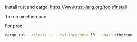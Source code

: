 Install rust and cargo: https://www.rust-lang.org/tools/install

To run on ethereum: 

For prod

```bash
cargo run --release -- --tvl-threshold 30 --chain ethereum
```